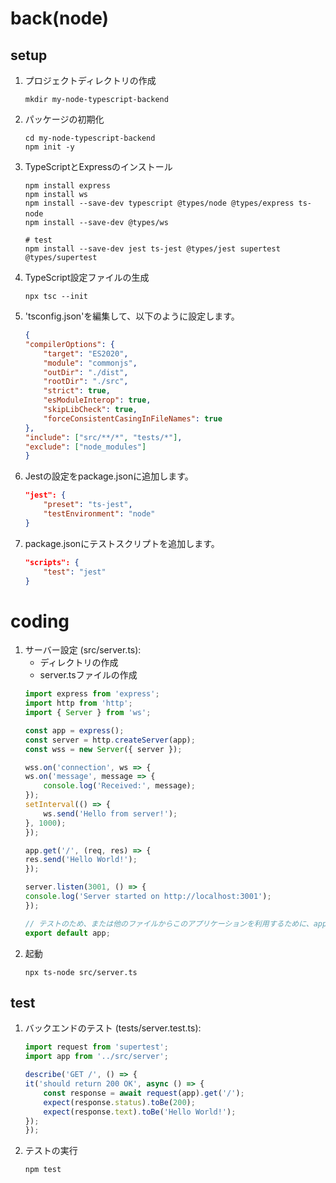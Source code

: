 # back(node)
## setup
1. プロジェクトディレクトリの作成
    ```
    mkdir my-node-typescript-backend
    ```
1. パッケージの初期化
    ```
    cd my-node-typescript-backend
    npm init -y
    ```
1. TypeScriptとExpressのインストール
    ```
    npm install express
    npm install ws
    npm install --save-dev typescript @types/node @types/express ts-node　
    npm install --save-dev @types/ws

    # test
    npm install --save-dev jest ts-jest @types/jest supertest @types/supertest
    ```
1. TypeScript設定ファイルの生成
    ```
    npx tsc --init
    ```
1. 'tsconfig.json'を編集して、以下のように設定します。
    ```json
    {
    "compilerOptions": {
        "target": "ES2020",
        "module": "commonjs",
        "outDir": "./dist",
        "rootDir": "./src",
        "strict": true,
        "esModuleInterop": true,
        "skipLibCheck": true,
        "forceConsistentCasingInFileNames": true
    },
    "include": ["src/**/*", "tests/*"],
    "exclude": ["node_modules"]
    }
    ```
1. Jestの設定をpackage.jsonに追加します。
    ```json
    "jest": {
        "preset": "ts-jest",
        "testEnvironment": "node"
    }
    ```
1. package.jsonにテストスクリプトを追加します。
    ```json
    "scripts": {
        "test": "jest"
    }
    ```
# coding
1. サーバー設定 (src/server.ts):
    - ディレクトリの作成
    - server.tsファイルの作成
    ```typescript
    import express from 'express';
    import http from 'http';
    import { Server } from 'ws';

    const app = express();
    const server = http.createServer(app);
    const wss = new Server({ server });

    wss.on('connection', ws => {
    ws.on('message', message => {
        console.log('Received:', message);
    });
    setInterval(() => {
        ws.send('Hello from server!');
    }, 1000);
    });

    app.get('/', (req, res) => {
    res.send('Hello World!');
    });

    server.listen(3001, () => {
    console.log('Server started on http://localhost:3001');
    });

    // テストのため、または他のファイルからこのアプリケーションを利用するために、appオブジェクトをエクスポートします。
    export default app;
    ```
1. 起動
    ```
    npx ts-node src/server.ts
    ```
## test
1. バックエンドのテスト (tests/server.test.ts):
    ```typescript
    import request from 'supertest';
    import app from '../src/server';

    describe('GET /', () => {
    it('should return 200 OK', async () => {
        const response = await request(app).get('/');
        expect(response.status).toBe(200);
        expect(response.text).toBe('Hello World!');
    });
    });

    ```
1. テストの実行
    ```
    npm test
    ```